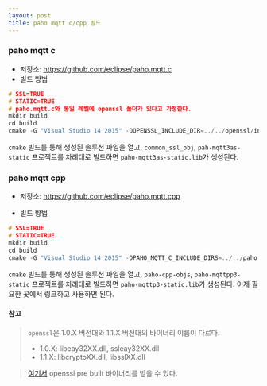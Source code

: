 ```yaml
---
layout: post
title: paho mqtt c/cpp 빌드
---
```



### paho mqtt c
- 저장소: https://github.com/eclipse/paho.mqtt.c
- 빌드 방법  

``` cpp
# SSL=TRUE
# STATIC=TRUE
# paho.mqtt.c와 동일 레벨에 openssl 폴더가 있다고 가정한다.
mkdir build
cd build
cmake -G "Visual Studio 14 2015" -DOPENSSL_INCLUDE_DIR=../../openssl/include -DOPENSSL_LIB=../../openssl/lib -DOPENSSLCRYPTO_LIB=../../openssl/lib -DPAHO_BUILD_STATIC=TRUE -DPAHO_WINDOWS_BUILD_BIT="x86" -DPAHO_WITH_SSL=TRUE ..

```
`cmake` 빌드를 통해 생성된 솔루션 파일을 열고, `common_ssl_obj`, `pah-mqtt3as-static` 프로젝트를 차례대로 빌드하면 `paho-mqtt3as-static.lib`가 생성된다.


### paho mqtt cpp
- 저장소: https://github.com/eclipse/paho.mqtt.cpp

- 빌드 방법  

``` cpp
# SSL=TRUE
# STATIC=TRUE
mkdir build
cd build
cmake -G "Visual Studio 14 2015" -DPAHO_MQTT_C_INCLUDE_DIRS=../../paho.mqtt.c/src -DPAHO_MQTT_C_LIBRARIES=../../paho.mqtt.c/build/src/Debug/paho-mqtt3as-static.lib -DPATH_WITH_SSL=TRUE ..

```
`cmake` 빌드를 통해 생성된 솔루션 파일을 열고, `paho-cpp-objs`, `paho-mqttpp3-static` 프로젝트를 차례대로 빌드하면 `paho-mqttp3-static.lib`가 생성된다. 이제 필요한 곳에서 링크하고 사용하면 된다.

####  참고
> `openssl`은 1.0.X 버전대와 1.1.X 버전대의 바이너리 이름이 다르다. 
>  - 1.0.X: libeay32XX.dll, ssleay32XX.dll
>  - 1.1.X: libcryptoXX.dll, libsslXX.dll


> [여기서]([https://www.npcglib.org/~stathis/blog/precompiled-openssl/](https://www.npcglib.org/~stathis/blog/precompiled-openssl/)) openssl pre built 바이너리를 받을 수 있다.



